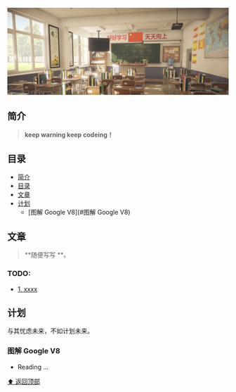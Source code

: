 
![hello world](https://github.com/oRhino/blog/blob/main/cover.jpg)


## 简介



> **keep warning keep codeing！**



## 目录

- [简介](#简介)
- [目录](#目录)
- [文章](#文章)
- [计划](#计划)
  - [图解 Google V8](#图解 Google V8)


## 文章


> **随便写写 **。

### TODO:

- [1. xxxx](https://github.com/oRhino/blog/)


  
## 计划

与其忧虑未来，不如计划未来。

### 图解 Google V8

- Reading ...

  

[⬆️ 返回顶部](#目录)


